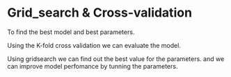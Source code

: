 # Grid_search & Cross-validation
To find the best model and best parameters.

Using the K-fold cross validation  we can evaluate the model.

Using gridsearch we can find out  the best value for the parameters. and we can improve model perfomance by tunning the parameters.
